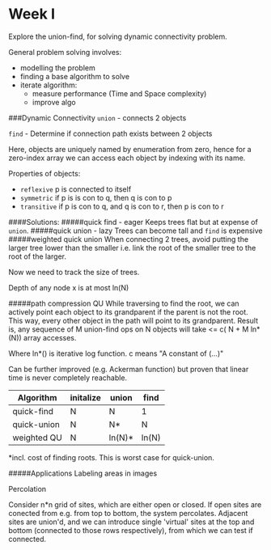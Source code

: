# Week I
Explore the union-find, for solving dynamic connectivity problem.

General problem solving involves:
- modelling the problem
- finding a base algorithm to solve
- iterate algorithm:
    - measure performance (Time and Space complexity)
    - improve algo

###Dynamic Connectivity
`union` - connects 2 objects

`find` - Determine if connection path exists between 2 objects

Here, objects are uniquely named by enumeration from zero, hence for a zero-index array we can access each object by
indexing with its name.

Properties of objects:
  - `reflexive`   p is connected to itself
  - `symmetric`   if p is is con to q, then q is con to p
  - `transitive`  if p is con to q, and q is con to r, then p is con to r

####Solutions:
#####quick find - eager
Keeps trees flat but at expense of `union`.
#####quick union - lazy
Trees can become tall and `find` is expensive
#####weighted quick union
When connecting 2 trees, avoid putting the larger tree lower than the smaller
i.e. link the root of the smaller tree to the root of the larger.
 
Now we need to track the size of trees.

Depth of any node x is at most  ln(N)

#####path compression QU
While traversing to find the root, we can actively point each object to its grandparent if the parent is not the root.
This way, every other object in the path will point to its grandparent. 
Result is, any sequence of M union-find ops on N objects will 
take <= c( N + M ln*(N)) array accesses.

Where ln*() is iterative log function.
c means "A constant of (...)"

Can be further improved (e.g. Ackerman function) but proven that linear time is never completely reachable.

 Algorithm | initalize | union | find
 --- |---  |---  | ----
 quick-find | N | N | 1
 quick-union | N | N* | N 
 weighted QU | N | ln(N)*| ln(N)
 *incl. cost of finding roots. This is worst case for quick-union.
 
 #####Applications
 Labeling areas in images
 
 Percolation
 
 Consider n*n grid of sites, which are either open or closed.
 If open sites are conected from e.g. from top to bottom, the system percolates. Adjacent sites
 are union'd, and we can introduce single 'virtual' sites at the top and bottom (connected to those rows 
 respectively), from which we can test if connected.
 